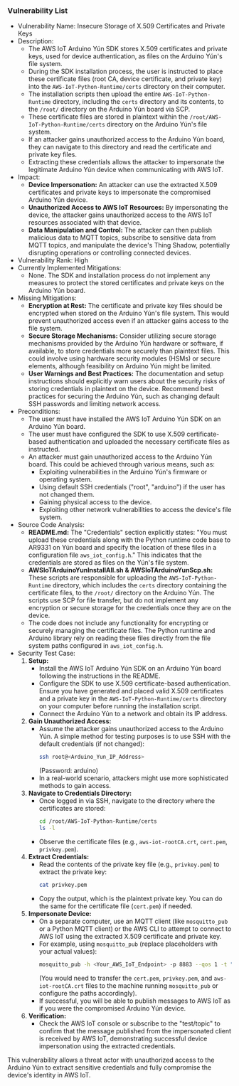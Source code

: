 ### Vulnerability List

- Vulnerability Name: Insecure Storage of X.509 Certificates and Private Keys
- Description:
    - The AWS IoT Arduino Yún SDK stores X.509 certificates and private keys, used for device authentication, as files on the Arduino Yún's file system.
    - During the SDK installation process, the user is instructed to place these certificate files (root CA, device certificate, and private key) into the `AWS-IoT-Python-Runtime/certs` directory on their computer.
    - The installation scripts then upload the entire `AWS-IoT-Python-Runtime` directory, including the `certs` directory and its contents, to the `/root/` directory on the Arduino Yún board via SCP.
    - These certificate files are stored in plaintext within the `/root/AWS-IoT-Python-Runtime/certs` directory on the Arduino Yún's file system.
    - If an attacker gains unauthorized access to the Arduino Yún board, they can navigate to this directory and read the certificate and private key files.
    - Extracting these credentials allows the attacker to impersonate the legitimate Arduino Yún device when communicating with AWS IoT.
- Impact:
    - **Device Impersonation:** An attacker can use the extracted X.509 certificates and private keys to impersonate the compromised Arduino Yún device.
    - **Unauthorized Access to AWS IoT Resources:** By impersonating the device, the attacker gains unauthorized access to the AWS IoT resources associated with that device.
    - **Data Manipulation and Control:** The attacker can then publish malicious data to MQTT topics, subscribe to sensitive data from MQTT topics, and manipulate the device's Thing Shadow, potentially disrupting operations or controlling connected devices.
- Vulnerability Rank: High
- Currently Implemented Mitigations:
    - None. The SDK and installation process do not implement any measures to protect the stored certificates and private keys on the Arduino Yún board.
- Missing Mitigations:
    - **Encryption at Rest:** The certificate and private key files should be encrypted when stored on the Arduino Yún's file system. This would prevent unauthorized access even if an attacker gains access to the file system.
    - **Secure Storage Mechanisms:**  Consider utilizing secure storage mechanisms provided by the Arduino Yún hardware or software, if available, to store credentials more securely than plaintext files. This could involve using hardware security modules (HSMs) or secure elements, although feasibility on Arduino Yún might be limited.
    - **User Warnings and Best Practices:** The documentation and setup instructions should explicitly warn users about the security risks of storing credentials in plaintext on the device. Recommend best practices for securing the Arduino Yún, such as changing default SSH passwords and limiting network access.
- Preconditions:
    - The user must have installed the AWS IoT Arduino Yún SDK on an Arduino Yún board.
    - The user must have configured the SDK to use X.509 certificate-based authentication and uploaded the necessary certificate files as instructed.
    - An attacker must gain unauthorized access to the Arduino Yún board. This could be achieved through various means, such as:
        - Exploiting vulnerabilities in the Arduino Yún's firmware or operating system.
        - Using default SSH credentials ("root", "arduino") if the user has not changed them.
        - Gaining physical access to the device.
        - Exploiting other network vulnerabilities to access the device's file system.
- Source Code Analysis:
    - **README.md:** The "Credentials" section explicitly states: "You must upload these credentials along with the Python runtime code base to AR9331 on Yún board and specify the location of these files in a configuration file `aws_iot_config.h`." This indicates that the credentials are stored as files on the Yún's file system.
    - **AWSIoTArduinoYunInstallAll.sh & AWSIoTArduinoYunScp.sh:** These scripts are responsible for uploading the `AWS-IoT-Python-Runtime` directory, which includes the `certs` directory containing the certificate files, to the `/root/` directory on the Arduino Yún. The scripts use SCP for file transfer, but do not implement any encryption or secure storage for the credentials once they are on the device.
    - The code does not include any functionality for encrypting or securely managing the certificate files. The Python runtime and Arduino library rely on reading these files directly from the file system paths configured in `aws_iot_config.h`.
- Security Test Case:
    1. **Setup:**
        - Install the AWS IoT Arduino Yún SDK on an Arduino Yún board following the instructions in the README.
        - Configure the SDK to use X.509 certificate-based authentication. Ensure you have generated and placed valid X.509 certificates and a private key in the `AWS-IoT-Python-Runtime/certs` directory on your computer before running the installation script.
        - Connect the Arduino Yún to a network and obtain its IP address.
    2. **Gain Unauthorized Access:**
        - Assume the attacker gains unauthorized access to the Arduino Yún. A simple method for testing purposes is to use SSH with the default credentials (if not changed):
            ```bash
            ssh root@<Arduino_Yun_IP_Address>
            ```
            (Password: arduino)
        - In a real-world scenario, attackers might use more sophisticated methods to gain access.
    3. **Navigate to Credentials Directory:**
        - Once logged in via SSH, navigate to the directory where the certificates are stored:
            ```bash
            cd /root/AWS-IoT-Python-Runtime/certs
            ls -l
            ```
        - Observe the certificate files (e.g., `aws-iot-rootCA.crt`, `cert.pem`, `privkey.pem`).
    4. **Extract Credentials:**
        - Read the contents of the private key file (e.g., `privkey.pem`) to extract the private key:
            ```bash
            cat privkey.pem
            ```
        - Copy the output, which is the plaintext private key. You can do the same for the certificate file (`cert.pem`) if needed.
    5. **Impersonate Device:**
        - On a separate computer, use an MQTT client (like `mosquitto_pub` or a Python MQTT client) or the AWS CLI to attempt to connect to AWS IoT using the extracted X.509 certificate and private key.
        - For example, using `mosquitto_pub` (replace placeholders with your actual values):
            ```bash
            mosquitto_pub -h <Your_AWS_IoT_Endpoint> -p 8883 --qos 1 -t "test/topic" -m "Impersonated message" --cert cert.pem --key privkey.pem --cafile aws-iot-rootCA.crt --id "ImpersonatedClient"
            ```
            (You would need to transfer the `cert.pem`, `privkey.pem`, and `aws-iot-rootCA.crt` files to the machine running `mosquitto_pub` or configure the paths accordingly).
        - If successful, you will be able to publish messages to AWS IoT as if you were the compromised Arduino Yún device.
    6. **Verification:**
        - Check the AWS IoT console or subscribe to the "test/topic" to confirm that the message published from the impersonated client is received by AWS IoT, demonstrating successful device impersonation using the extracted credentials.

This vulnerability allows a threat actor with unauthorized access to the Arduino Yún to extract sensitive credentials and fully compromise the device's identity in AWS IoT.
